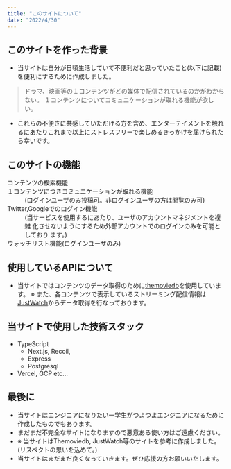 ```yaml
---
title: "このサイトについて"
date: "2022/4/30"
---
```


## このサイトを作った背景
- 当サイトは自分が日頃生活していて不便利だと思っていたこと(以下に記載)を便利にするために作成しました。
> ドラマ、映画等の１コンテンツがどの媒体で配信されているのかがわからない。
> １コンテンツについてコミュニケーションが取れる機能が欲しい。
- これらの不便さに共感していただける方を含め、エンターテイメントを触れるにあたりこれまで以上にストレスフリーで楽しめるきっかけを届けられたら幸いです。

## このサイトの機能
<dl>
    <dt>コンテンツの検索機能</dt>
    <dt>１コンテンツにつきコミュニケーションが取れる機能</dt>
    <dd>(ログインユーザのみ投稿可。非ログインユーザの方は閲覧のみ可)</dd>
    <dt>Twitter,Googleでのログイン機能</dt>
    <dd>(当サービスを使用するにあたり、ユーザのアカウントマネジメントを複雑        化させないようにするため外部アカウントでのログインのみを可能としており        ます。)
    </dd>
    <dt>ウォッチリスト機能(ログインユーザのみ)</dt>
</dl>


## 使用しているAPIについて
- 当サイトではコンテンツのデータ取得のために[themoviedb]("https://developers.themoviedb.org/3 "developers.themoviedb.org")を使用しています。
    ※ また、各コンテンツで表示しているストリーミング配信情報は[JustWatch]("https://www.justwatch.com/" "JustWatch")からデータ取得を行なっております。

## 当サイトで使用した技術スタック
- TypeScript
    - Next.js, Recoil, 
    - Express
    - Postgresql
- Vercel, GCP
etc...
## 最後に
- 当サイトはエンジニアになりたい一学生がつよつよエンジニアになるために作成したものでもあります。
- まだまだ不完全なサイトになりますので悪意ある使い方はご遠慮ください。
- ※ 当サイトはThemoviedb, JustWatch等のサイトを参考に作成しました。(リスペクトの思いを込めて。)
- 当サイトはまだまだ良くなっていきます。ぜひ応援の方お願いいたします。
